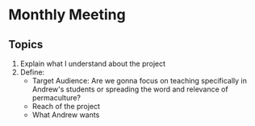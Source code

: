 # Monthly Meeting
## Topics

1. Explain what I understand about the project
2. Define: 
   - Target Audience: Are we gonna focus on teaching specifically in Andrew's students or spreading the word and relevance of permaculture?
   - Reach of the project
   - What Andrew wants
